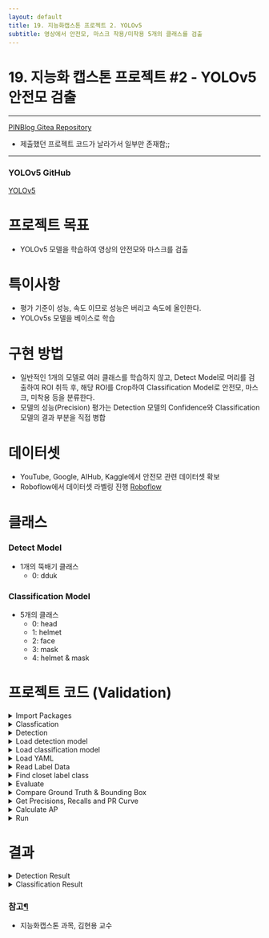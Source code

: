 ```yaml
---
layout: default
title: 19. 지능화캡스톤 프로젝트 2. YOLOv5
subtitle: 영상에서 안전모, 마스크 착용/미착용 5개의 클래스를 검출
---
```


# 19. 지능화 캡스톤 프로젝트 #2 - YOLOv5 안전모 검출

-----


[PINBlog Gitea Repository](https://gitea.pinblog.codes/CBNU/19_YOLOv5)
* 제출했던 프로젝트 코드가 날라가서 일부만 존재함;;

-----

### YOLOv5 GitHub
[YOLOv5](https://github.com/ultralytics/yolov5)


# 프로젝트 목표
* YOLOv5 모델을 학습하여 영상의 안전모와 마스크를 검출

# 특이사항
* 평가 기준이 성능, 속도 이므로 성능은 버리고 속도에 올인한다.
* YOLOv5s 모델을 베이스로 학습

# 구현 방법
* 일반적인 1개의 모델로 여러 클래스를 학습하지 않고, Detect Model로 머리를 검출하여 ROI 취득 후,
해당 ROI를 Crop하여 Classification Model로 안전모, 마스크, 미착용 등을 분류한다.
* 모델의 성능(Precision) 평가는 Detection 모델의 Confidence와 Classification 모델의 결과 부분을 직접 병합

# 데이터셋
* YouTube, Google, AIHub, Kaggle에서 안전모 관련 데이터셋 확보
* Roboflow에서 데이터셋 라벨링 진행
[Roboflow](https://roboflow.com/)

# 클래스
### Detect Model
* 1개의 뚝배기 클래스
    * 0: dduk

### Classification Model
* 5개의 클래스
    * 0: head
    * 1: helmet
    * 2: face
    * 3: mask
    * 4: helmet & mask

# 프로젝트 코드 (Validation)

<details>
<summary>Import Packages</summary>
<div markdown="1">


``` python

import os
import time
import cv2
import math
import numpy as np
%matplotlib inline
import matplotlib.pyplot as plt
import torch
import torch.nn.functional as F
from torchvision import transforms
from sklearn.metrics import accuracy_score
import yaml

device = torch.device('cuda' if torch.cuda.is_available() else 'cpu')

```

</div>
</details>

<details>
<summary>Classfication</summary>
<div markdown="1">


``` python

def crop_and_classify(img, boxes, classification_model, transform):
    # classification_model.to(device)
    # classification_model.eval()
    
    for box in boxes:
        x1, y1, x2, y2 = box
        # Expand the bounding box by 10%
        width = x2 - x1
        height = y2 - y1
        x1 = max(int(x1 - 0.1 * width), 0)
        y1 = max(int(y1 - 0.1 * height), 0)
        x2 = min(int(x2 + 0.1 * width), img.shape[1] - 1)
        y2 = min(int(y2 + 0.1 * height), img.shape[0] - 1)

        # Crop the image
        cropped_img = img[y1:y2, x1:x2]

        # Transform the image to fit the input size of the classification model
        transformed_img = transform(cropped_img)
        transformed_img = transformed_img.unsqueeze(0)

        # Classify the cropped image
        with torch.no_grad():
            outputs = classification_model(transformed_img)
            _, predicted = torch.max(outputs.data, 1)
            confidence = torch.nn.functional.softmax(outputs, dim=1)[0][predicted].item()

        # Print the classification result
        print(f"Class: {predicted.item()}, Confidence: {confidence:.2f}")

        # Draw the bounding box and classification result on the image
        cv2.rectangle(img, (x1, y1), (x2, y2), (0, 255, 0), 2)
        cv2.putText(img, f"Class: {predicted.item()}, Confidence: {confidence:.2f}", (x1, y1 - 10), cv2.FONT_HERSHEY_SIMPLEX, 0.9, (0,255,0), 2)
    return img

```

</div>
</details>


<details>
<summary>Detection</summary>
<div markdown="1">


``` python

def run_detection_model(img, model_detect):
    # img = transforms.ToTensor()(img).unsqueeze(0).to(device)  # Convert image to tensor and add batch dimension
    # model_detect.eval()  # Set model to evaluation mode
    img = transforms.ToTensor()(img).unsqueeze(0)
    
    # Move the model to the GPU
    model_detect = model_detect.to(device)

    # Run inference
    with torch.no_grad():
        detections = model_detect(img)

    # Extract bounding boxes and confidence scores
    boxes = detections.pred[0][:, :4].cpu().numpy().tolist()
    scores = detections.pred[0][:, 4].cpu().numpy().tolist()

    return boxes, scores


```

</div>
</details>


<details>
<summary>Load detection model</summary>
<div markdown="1">


``` python

weights_detect = "C:/Users/pinb/Desktop/pytorch/yolov5/runs/train/dduk_64_/weights/best.pt"
model_detect = torch.hub.load('ultralytics/yolov5', 'custom', path=weights_detect)
model_detect = model_detect.to(device).eval()

```

``` planetext

Using cache found in C:\Users\pinb/.cache\torch\hub\ultralytics_yolov5_master
YOLOv5  2023-6-12 Python-3.10.9 torch-1.12.1 CUDA:0 (NVIDIA GeForce RTX 3060, 12288MiB)

Fusing layers... 
Model summary: 157 layers, 7012822 parameters, 0 gradients, 15.8 GFLOPs
Adding AutoShape... 

```

</div>
</details>


<details>
<summary>Load classification model</summary>
<div markdown="1">


``` python

weights_cls = "C:/Users/pinb/Desktop/pytorch/yolov5/runs/train-cls/dduk_cls3/weights/best.pt"
model_cls = torch.hub.load('ultralytics/yolov5', 'custom', path=weights_cls)
model_cls = model_cls.to(device).eval()

```

``` planetext

Using cache found in C:\Users\pinb/.cache\torch\hub\ultralytics_yolov5_master
YOLOv5  2023-6-12 Python-3.10.9 torch-1.12.1 CUDA:0 (NVIDIA GeForce RTX 3060, 12288MiB)

Fusing layers... 
Model summary: 117 layers, 4173093 parameters, 0 gradients, 10.4 GFLOPs
WARNING  YOLOv5 ClassificationModel is not yet AutoShape compatible. You must pass torch tensors in BCHW to this model, i.e. shape(1,3,224,224).

```

</div>
</details>


<details>
<summary>Load YAML</summary>
<div markdown="1">


``` python

# # YAML 파일 경로
yaml_path = "C:/Users/pinb/Desktop/pytorch/yolov5/runs/detect/test/data.yaml"

def read_dataset_paths(file_path):
    with open(file_path, 'r') as file:
        data = yaml.safe_load(file)
    test_path = data.get('test')
    train_path = data.get('train')
    val_path = data.get('val')
 
    return  os.path.join(os.path.dirname(file_path), val_path)

# # YAML 파일에서 데이터셋 경로 읽기
val_path = read_dataset_paths(yaml_path)

# 이미지가 있는 폴더 경로
folder_path = val_path
result_path = os.path.join(folder_path, "result")
# folder_path = "C:/Users/pinb/Desktop/pytorch/yolov5/runs/detect/test/"
# result_path = "C:/Users/pinb/Desktop/pytorch/yolov5/runs/detect/test/result"

def get_image_and_label_paths(folder_path):
    image_paths = []
    label_paths = []
    for file_name in os.listdir(folder_path):
        if file_name.endswith(".bmp") or file_name.endswith(".jpg") or file_name.endswith(".png"):
            image_path = os.path.join(folder_path, file_name)
            image_paths.append(image_path)
            file_name = os.path.splitext(file_name)[0] + ".txt"
            label_path = folder_path.replace("images", "labels")
            label_path = os.path.join(label_path, file_name)
            if os.path.exists(label_path):
                label_paths.append(label_path)
            else:
                label_paths.append("")

    return image_paths, label_paths

# 폴더 내의 이미지 파일 경로들을 가져옴
image_paths, label_paths = get_image_and_label_paths(folder_path)

if not os.path.exists(result_path):
    os.makedirs(result_path)

```

</div>
</details>


<details>
<summary>Read Label Data</summary>
<div markdown="1">


``` python

def read_label(label_path):
    labels = []
    with open(label_path, 'r') as file:
        lines = file.readlines()
        for line in lines:
            label = line.strip().split(' ')
            label_class = int(label[0])
            bounding_box = tuple(map(float, label[1:]))
            labels.append((label_class, bounding_box))
    return labels

```

</div>
</details>


<details>
<summary>Find closet label class</summary>
<div markdown="1">


``` python

def find_closest_label_class(pred_box, labels):
    min_distance = float('inf')
    closest_class = -1

    for i, label in enumerate(labels):
        label_box = label[1]
        label_center_x = (label_box[0] + label_box[2]) / 2
        label_center_y = (label_box[1] + label_box[3]) / 2

        pred_center_x = (pred_box[0] + pred_box[2]) / 2
        pred_center_y = (pred_box[1] + pred_box[3]) / 2

        distance = math.sqrt((label_center_x - pred_center_x) ** 2 + (label_center_y - pred_center_y) ** 2)

        if distance < min_distance:
            min_distance = distance
            closest_class = label[0]

    return closest_class

```

</div>
</details>



<details>
<summary>Evaluate</summary>
<div markdown="1">


``` python

lst_result = [[],[],[],[],[]] # class 0~4
eval_times = []

def Evaluate(model_detect, model_cls, img, img_name, labels, output=True):
    height, width, _ = img.shape
    expand_ratio = 0.5  # The ratio to expand the ROI area

    # Inference detection model
    start_time = time.time()
    results = model_detect(img)

    # For each detection, crop the ROI and classify it
    for *box, detect_conf, cls in results.xyxy[0]:
        x1, y1, x2, y2 = map(int, box)
        fbox = map(float, box)

        # Calculate the width and height of the bounding box
        bbox_width = x2 - x1
        bbox_height = y2 - y1
        roi = (x1, y1, bbox_width, bbox_height)

        # Calculate the expanded coordinates
        x1_expanded = max(0, x1 - int(bbox_width * expand_ratio))
        y1_expanded = max(0, y1 - int(bbox_height * expand_ratio))
        x2_expanded = min(width, x2 + int(bbox_width * expand_ratio))
        y2_expanded = min(height, y2 + int(bbox_height * expand_ratio))

        roi_flat = (x1_expanded, 
                    y1_expanded, 
                    bbox_width + int(bbox_width * expand_ratio) * 2, 
                    bbox_height + int(bbox_height * expand_ratio) * 2)

        # Crop the expanded ROI from the image
        # roi = img[y1:y2, x1:x2]
        roi_expanded = img.copy()
        roi_expanded = roi_expanded[y1_expanded:y2_expanded, x1_expanded:x2_expanded]
        roi_expanded = cv2.resize(roi_expanded, (224, 224))

        # Convert numpy array to torch tensor, and normalize pixel values
        roi_expanded = torch.from_numpy(roi_expanded).float().div(255.0)

        # Reshape tensor to (channels, height, width)
        roi_expanded = roi_expanded.permute(2, 0, 1)

        # Add an extra dimension for the batch
        roi_expanded = roi_expanded.unsqueeze(0)

        # Move roi_expanded to the same device as class_model
        roi_expanded = roi_expanded.to(device)
        class_result = model_cls(roi_expanded)

        # classfication result
        probabilities = F.softmax(class_result, dim=1)
        max_confidence, max_indices = torch.max(probabilities, dim=1)
        class_pred = max_indices.item()
        class_conf = max_confidence.item()

        # confidence
        total_conf = (detect_conf + class_conf) * 0.5

        # label - class
        class_gt = find_closest_label_class((x1, y1, x2, y2), labels)

        # append (class, confidence, bounding box)
        lst_result[class_pred].append((class_pred, class_gt, total_conf, (x1, y1, x2, y2)))

        # Put classification result on each ROI
        thin = 1
        color = ()
        if class_pred == 0: # head
            color = (0, 0, 255)
        elif class_pred == 1: # helmet
            color = (255, 0, 0)
        elif class_pred == 2: # face
            color = (0, 255, 0)
        elif class_pred == 3: # mask
            color = (255, 0, 255)
        elif class_pred == 4: # helmet & mask
            color = (255, 255, 0)
        cv2.putText(img, f'{class_pred}: {total_conf}', (x1, y1 - 10), cv2.FONT_HERSHEY_SIMPLEX, 0.5, color, thin)
        # cv2.rectangle(img, roi_flat, color, thin)
        cv2.rectangle(img, roi, color, thin)
        if output is True:
            print(f'{img_name}\'s det + cls result [{class_pred}]: {total_conf}%, {roi}:')

    end_time = time.time()
    total_time = end_time - start_time
    eval_times.append(total_time)
    if output is True:
        print(f'Detect + Classfication Time: {total_time}s')

    # Save image
    cv2.imwrite(f'{result_path}/{img_name}_rst.jpg', img)


```

</div>
</details>



<details>
<summary>Compare Ground Truth & Bounding Box</summary>
<div markdown="1">


``` python

# Class
# 0: head
# 1: helmet
# 2: face
# 3: mask
# 4: helmet & mask

def CompareClass(pr, gt):
    if gt == 0: # head or face
        if pr == 0 or pr == 2:
            return True
        else:
            False
    elif gt == 1: # helmet or mask
        if pr == 1 or pr == 3 or pr == 4:
            return True
        else:
            return False

```

``` python

def CompareGTandBox(predict, setting_mAP=0):
    # 0: mAP@.5, 1: mAP@.5:.95 0
    # 비교하여 TP와 FP 구분
    results = []

    tp_cnt = 0
    fp_cnt = 0
    totalbox_cnt = 0
    targetbox_cnt = len(predict)

    for p_class, gt_class, confidence, p_box in predict:
        if CompareClass(p_class, gt_class):
            # iou = calculate_iou(p_box, l_box)
            # iou = confidence
            if setting_mAP == 0: # mAP@.5
                if confidence >= 0.5:
                    # True Positive (TP)
                    tp_cnt = tp_cnt + 1
                    totalbox_cnt = totalbox_cnt +1
                    # class, confidence, boudingbox, TP/FP, precision, recall
                    results.append((p_class, confidence, p_box, True, tp_cnt/totalbox_cnt, tp_cnt/targetbox_cnt))
            elif setting_mAP == 1: # mAP@.5:.95
                if confidence >= 0.5 and confidence < 0.95:
                    # True Positive (TP)
                    tp_cnt = tp_cnt + 1
                    totalbox_cnt = totalbox_cnt + 1
                    # class, confidence, boudingbox, TP/FP, precision, recall
                    results.append((p_class, confidence, p_box, True, tp_cnt/totalbox_cnt, tp_cnt/targetbox_cnt))
            else: # all P, R
                tp_cnt = tp_cnt + 1
                totalbox_cnt = totalbox_cnt + 1
                results.append((p_class, confidence, p_box, True, tp_cnt/totalbox_cnt, tp_cnt/targetbox_cnt))
            
        else:
            # False Positive (FP)
            totalbox_cnt = totalbox_cnt + 1
            results.append((p_class, confidence, p_box, False, tp_cnt/totalbox_cnt, tp_cnt/targetbox_cnt))

    return results

```

</div>
</details>


<details>
<summary>Get Precisions, Recalls and PR Curve</summary>
<div markdown="1">


``` python

def GetPR(results):
    results = sorted(results, key=lambda x: x[5], reverse=True)
    # results = sorted(results, key=lambda x: x[1], reverse=True)
    precisions = [item[4] for item in results]
    recalls = [item[5] for item in results]

    return precisions, recalls

```

</div>
</details>


<details>
<summary>Calculate AP</summary>
<div markdown="1">


``` python

def calculate_AP(precisions, recalls):
    assert len(recalls) == len(precisions)

    sorted_indices = sorted(range(len(recalls)), key=lambda i: recalls[i])
    sorted_precisions = [precisions[i] for i in sorted_indices]
    sorted_recalls = [recalls[i] for i in sorted_indices]

    ap = 0
    for i in range(1, len(sorted_recalls)):
        recall_diff = sorted_recalls[i] - sorted_recalls[i-1]
        ap += recall_diff * (sorted_precisions[i] + sorted_precisions[i-1]) * 0.5

    return ap

```

</div>
</details>


<details>
<summary>Run</summary>
<div markdown="1">


``` python

lst_result = [[],[],[],[],[]] # class 0~4
eval_times = []

for i in range(0, len(image_paths)):
    # Image name
    img_dir = os.path.dirname(image_paths[i])
    img_name = os.path.basename(image_paths[i])

    # Load image
    img = cv2.imread(image_paths[i]) 
    img = cv2.resize(img, (640, 640))
    labels = read_label(label_paths[i])
    Evaluate(model_detect, model_cls, img, img_name, labels, False)

Ps = []
Rs = []
ap5s = []
ap95s = []

# Class
# 0: head
# 1: helmet
# 2: face
# 3: mask
# 4: helmet & mask

# each class result
class_len = len(lst_result)

for i in range(0, class_len): 
    results_all = CompareGTandBox(lst_result[i], -1) # all P, R
    results_5 = CompareGTandBox(lst_result[i], 0) # mAP@.5
    results_95 = CompareGTandBox(lst_result[i], 1) # mAP@.5:.95

    p, r = GetPR(results_all)
    p1, r1 = GetPR(results_5)
    p2, r2 = GetPR(results_95)
    ap1 = calculate_AP(p1, r1)
    ap2 = calculate_AP(p2, r2)
    # print(p1)
    # print(r1)
    # print(p2)
    # print(r2)
    if len(p) != 0:
        p = sum(p) / len(p)
    else:
        p = 0
    if len(r) != 0:
        r = sum(r) / len(r)
    else:
        r = 0

    Ps.append(p)
    Rs.append(r)
    ap5s.append(ap1)
    ap95s.append(ap2)
    print(f'Class {i}')
    print(f'meanP:', p)
    print(f'meanR:', r)
    print(f"AP@.5:", ap1)
    print(f"AP@.5:.95:", ap2)

    fig, axs = plt.subplots(1, 2, figsize=(8, 4))
    axs[0].plot(r1, p1)
    axs[0].set_xlabel('Recall')
    axs[0].set_ylabel('Precision')
    axs[1].plot(r2, p2)
    axs[1].set_xlabel('Recall')
    axs[1].set_ylabel('Precision')
    plt.suptitle(f'Class {i} Precision-Recall Curve (mAP@.5, mAP@.5:.95)')
    print()
    
# plt.tight_layout()
plt.show()

mP = sum(Ps) / class_len
mR = sum(Rs) / class_len
mAP_5 = sum(ap5s) / class_len
mAP_95 = sum(ap95s) / class_len
mean_time = sum(eval_times) / len(eval_times)

print(f'==> Union Model (Detection + Classification) - 5 classes')
print(f'[mean Precisions] {mP}')
print(f'[mean Recalls] {mR}')
print(f'[mAP@.5] {mAP_5}')
print(f'[mAP@.5:.95] {mAP_95}')
print(f'[mean time] {mean_time}s')
print()


#### Convert to evaluate ####

# Class
# 0: head
# 1: helmet
# 2: face
# 3: mask
# 4: helmet & mask

# => Model 1: (0, 2, 3) - head, (1, 4) - helmet 
# => Model 2: (0, 1, 2) - face, (3, 4) - mask 

print(f'==> Convert to Model 1')
print(f'[mean Precisions] {((Ps[0] + Ps[2] + Ps[3]) / 3 + (Ps[1] + Ps[4]) / 2) / 2}')
print(f'[mean Recalls] {((Rs[0] + Rs[2] + Rs[3]) / 3 + (Rs[1] + Rs[4]) / 2) / 2}')
print(f'[mAP@.5] {((ap5s[0] + ap5s[2] + ap5s[3]) / 3 + (ap5s[1] + ap5s[4]) / 2) / 2}')
print(f'[mAP@.5:.95] {((ap95s[0] + ap95s[2] + ap95s[3]) / 3 + (ap95s[1] + ap95s[4]) / 2) / 2}')
print(f'[mean time] {mean_time}s')
print()

print(f'==> Convert to Model 2')
print(f'[mean Precisions] {((Ps[0] + Ps[1] + Ps[2]) / 3 + (Ps[3] + Ps[4]) / 2) / 2}')
print(f'[mean Recalls] {((Rs[0] + Rs[1] + Rs[2]) / 3 + (Rs[3] + Rs[4]) / 2) / 2}')
print(f'[mAP@.5] {((ap5s[0] + ap5s[1] + ap5s[2]) / 3 + (ap5s[3] + ap5s[4]) / 3) / 2}')
print(f'[mAP@.5:.95] {((ap95s[0] + ap95s[1] + ap95s[2]) / 3 + (ap95s[3] + ap95s[4]) / 2)}')
print(f'[mean time] {mean_time}s')
print()

```


``` planetext

Class 0
meanP: 0.2451500387154128
meanR: 0.1266693073789041
AP@.5: 0.056300405455419165
AP@.5:.95: 0.056300405455419165

Class 1
meanP: 0.8831870385742567
meanR: 0.43243055555555554
AP@.5: 0.6344911937169155
AP@.5:.95: 0.6344911937169155

Class 2
meanP: 0
meanR: 0
AP@.5: 0
AP@.5:.95: 0

Class 3
meanP: 0.8349450369473351
meanR: 0.40800165622897366
AP@.5: 0.591933273620593
AP@.5:.95: 0.591933273620593

Class 4
...
meanR: 0.43473958333333357
AP@.5: 0.727062010345605
AP@.5:.95: 0.727062010345605

```

![output1](/assets/img/yolooutput1.png)
![output2](/assets/img/yolooutput2.png)
![output3](/assets/img/yolooutput3.png)
![output4](/assets/img/yolooutput4.png)
![output5](/assets/img/yolooutput5.png)


``` planetext

==> Union Model (Detection + Classification) - 5 classes
[mean Precisions] 0.5704349663931353
[mean Recalls] 0.2803682204993534
[mAP@.5] 0.40195737662770653
[mAP@.5:.95] 0.40195737662770653
[mean time] 0.042649137104018055s

==> Convert to Model 1
[mean Precisions] 0.6230357850195234
[mean Recalls] 0.3059043619902019
[mAP@.5] 0.4484272475282988
[mAP@.5:.95] 0.4484272475282988
[mean time] 0.042649137104018055s

==> Convert to Model 2
[mean Precisions] 0.6190156182172799
[mean Recalls] 0.30386862037965345
[mAP@.5] 0.3349644805230888
[mAP@.5:.95] 0.8897615083738772
[mean time] 0.042649137104018055s


```

</div>
</details>


# 결과

<details>
<summary>Detection Result</summary>
<div markdown="1">

![Confusion Matrix](/assets/img/confusion_matrix.png)
![F1-Curve](/assets/img/F1_curve.png)
![PR-Curve](/assets/img/PR_curve.png)
![Results](/assets/img/results.png)
![Train-Batch](/assets/img/train_batch0.jpg)
![Val-Batch](/assets/img/val_batch0_pred.jpg)

</div>
</details>

<details>
<summary>Classification Result</summary>
<div markdown="1">

![Train-Images](/assets/img/train_images.jpg)
![Test-Images](/assets/img/test_images.jpg)

</div>
</details>


### 참고[¶]()

- 지능화캡스톤 과목, 김현용 교수
